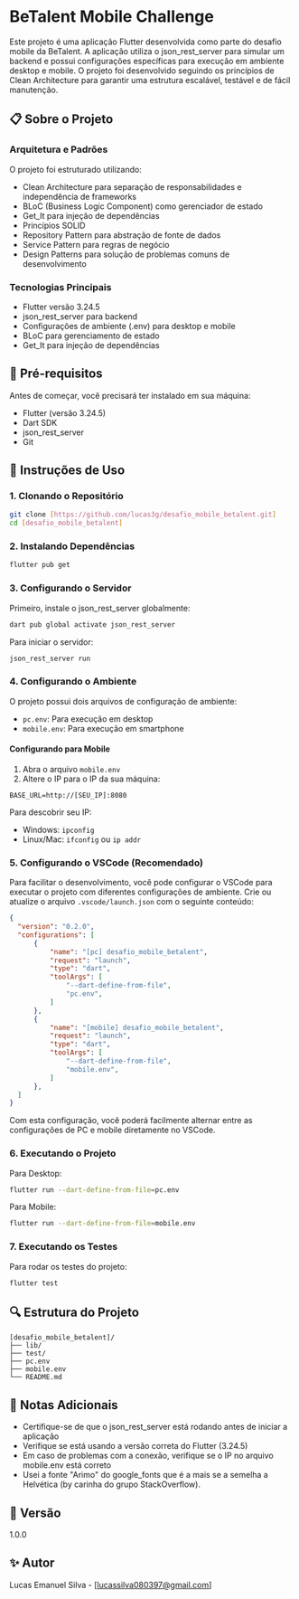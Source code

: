 # BeTalent Mobile Challenge

Este projeto é uma aplicação Flutter desenvolvida como parte do desafio mobile da BeTalent. A aplicação utiliza o json_rest_server para simular um backend e possui configurações específicas para execução em ambiente desktop e mobile. O projeto foi desenvolvido seguindo os princípios de Clean Architecture para garantir uma estrutura escalável, testável e de fácil manutenção.

## 📋 Sobre o Projeto

### Arquitetura e Padrões

O projeto foi estruturado utilizando:
- Clean Architecture para separação de responsabilidades e independência de frameworks
- BLoC (Business Logic Component) como gerenciador de estado
- Get_It para injeção de dependências
- Princípios SOLID
- Repository Pattern para abstração de fonte de dados
- Service Pattern para regras de negócio
- Design Patterns para solução de problemas comuns de desenvolvimento

### Tecnologias Principais
- Flutter versão 3.24.5
- json_rest_server para backend
- Configurações de ambiente (.env) para desktop e mobile
- BLoC para gerenciamento de estado
- Get_It para injeção de dependências

## 🔧 Pré-requisitos

Antes de começar, você precisará ter instalado em sua máquina:

- Flutter (versão 3.24.5)
- Dart SDK
- json_rest_server
- Git

## 🚀 Instruções de Uso

### 1. Clonando o Repositório

```bash
git clone [https://github.com/lucas3g/desafio_mobile_betalent.git]
cd [desafio_mobile_betalent]
```

### 2. Instalando Dependências

```bash
flutter pub get
```

### 3. Configurando o Servidor

Primeiro, instale o json_rest_server globalmente:

```bash
dart pub global activate json_rest_server
```

Para iniciar o servidor:

```bash
json_rest_server run
```

### 4. Configurando o Ambiente

O projeto possui dois arquivos de configuração de ambiente:

- `pc.env`: Para execução em desktop
- `mobile.env`: Para execução em smartphone

#### Configurando para Mobile

1. Abra o arquivo `mobile.env`
2. Altere o IP para o IP da sua máquina:
```env
BASE_URL=http://[SEU_IP]:8080
```

Para descobrir seu IP:
- Windows: `ipconfig`
- Linux/Mac: `ifconfig` ou `ip addr`

### 5. Configurando o VSCode (Recomendado)

Para facilitar o desenvolvimento, você pode configurar o VSCode para executar o projeto com diferentes configurações de ambiente. Crie ou atualize o arquivo `.vscode/launch.json` com o seguinte conteúdo:

```json
{
  "version": "0.2.0",
  "configurations": [
      {
          "name": "[pc] desafio_mobile_betalent",
          "request": "launch",
          "type": "dart",
          "toolArgs": [
              "--dart-define-from-file",
              "pc.env",
          ]
      },
      {
          "name": "[mobile] desafio_mobile_betalent",
          "request": "launch",
          "type": "dart",
          "toolArgs": [
              "--dart-define-from-file",
              "mobile.env",
          ]
      },
  ]
}
```

Com esta configuração, você poderá facilmente alternar entre as configurações de PC e mobile diretamente no VSCode.

### 6. Executando o Projeto

Para Desktop:
```bash
flutter run --dart-define-from-file=pc.env
```

Para Mobile:
```bash
flutter run --dart-define-from-file=mobile.env
```

### 7. Executando os Testes

Para rodar os testes do projeto:

```bash
flutter test
```

## 🔍 Estrutura do Projeto

```
[desafio_mobile_betalent]/
├── lib/
├── test/
├── pc.env
├── mobile.env
└── README.md
```

## 📝 Notas Adicionais

- Certifique-se de que o json_rest_server está rodando antes de iniciar a aplicação
- Verifique se está usando a versão correta do Flutter (3.24.5)
- Em caso de problemas com a conexão, verifique se o IP no arquivo mobile.env está correto
- Usei a fonte "Arimo" do google_fonts que é a mais se a semelha a Helvética (by carinha do grupo StackOverflow).

## 📱 Versão

1.0.0

## ✨ Autor

Lucas Emanuel Silva - [lucassilva080397@gmail.com]

